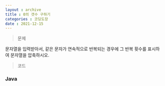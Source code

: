 ```yaml
---
layout : archive
title : 0의 갯수 구하기
categories : 코딩도장
date : 2021-12-15
---
```

> 문제 <br>

문자열을 입력받아서, 같은 문자가 연속적으로 반복되는 경우에 그 반복 횟수를 표시하여 문자열을 압축하시오.

> 코드
### Java

<script src="https://gist.github.com/kwontaehoon/43c68f704d0c98930308abe25b052d51.js"></script>
